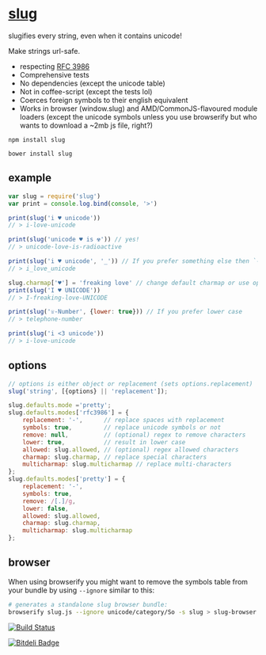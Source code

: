 # [slug](https://github.com/dodo/node-slug)

slugifies every string, even when it contains unicode!

Make strings url-safe.

- respecting [RFC 3986](https://tools.ietf.org/html/rfc3986)
- Comprehensive tests
- No dependencies (except the unicode table)
- Not in coffee-script (except the tests lol)
- Coerces foreign symbols to their english equivalent
- Works in browser (window.slug) and AMD/CommonJS-flavoured module loaders (except the unicode symbols unless you use browserify but who wants to download a ~2mb js file, right?)

```
npm install slug
```

```
bower install slug
```

## example

```javascript
var slug = require('slug')
var print = console.log.bind(console, '>')

print(slug('i ♥ unicode'))
// > i-love-unicode

print(slug('unicode ♥ is ☢')) // yes!
// > unicode-love-is-radioactive

print(slug('i ♥ unicode', '_')) // If you prefer something else then `-` as seperator
// > i_love_unicode

slug.charmap['♥'] = 'freaking love' // change default charmap or use option {charmap:{…}} as 2. argument
print(slug('I ♥ UNICODE'))
// > I-freaking-love-UNICODE

print(slug('☏-Number', {lower: true})) // If you prefer lower case
// > telephone-number

print(slug('i <3 unicode'))
// > i-love-unicode
```

## options

```javascript
// options is either object or replacement (sets options.replacement)
slug('string', [{options} || 'replacement']);
```

```javascript
slug.defaults.mode ='pretty';
slug.defaults.modes['rfc3986'] = {
    replacement: '-',      // replace spaces with replacement
    symbols: true,         // replace unicode symbols or not
    remove: null,          // (optional) regex to remove characters
    lower: true,           // result in lower case
    allowed: slug.allowed, // (optional) regex allowed characters
    charmap: slug.charmap, // replace special characters
    multicharmap: slug.multicharmap // replace multi-characters
};
slug.defaults.modes['pretty'] = {
    replacement: '-',
    symbols: true,
    remove: /[.]/g,
    lower: false,
    allowed: slug.allowed,
    charmap: slug.charmap,
    multicharmap: slug.multicharmap
};
```

## browser

When using browserify you might want to remove the symbols table from your bundle by using `--ignore` similar to this:
```bash
# generates a standalone slug browser bundle:
browserify slug.js --ignore unicode/category/So -s slug > slug-browser.js
```

[![Build Status](https://secure.travis-ci.org/dodo/node-slug.png)](http://travis-ci.org/dodo/node-slug)

[![Bitdeli Badge](https://d2weczhvl823v0.cloudfront.net/dodo/node-slug/trend.png)](https://bitdeli.com/free "Bitdeli Badge")

